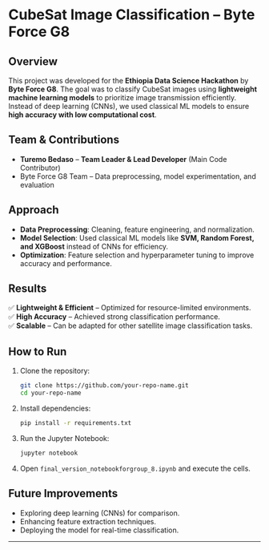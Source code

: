

# CubeSat Image Classification – Byte Force G8  

## Overview  

This project was developed for the **Ethiopia Data Science Hackathon** by **Byte Force G8**. The goal was to classify CubeSat images using **lightweight machine learning models** to prioritize image transmission efficiently. Instead of deep learning (CNNs), we used classical ML models to ensure **high accuracy with low computational cost**.  

## Team & Contributions  

- **Turemo Bedaso** – **Team Leader & Lead Developer** (Main Code Contributor)  
- Byte Force G8 Team – Data preprocessing, model experimentation, and evaluation  

## Approach  

- **Data Preprocessing**: Cleaning, feature engineering, and normalization.  
- **Model Selection**: Used classical ML models like **SVM, Random Forest, and XGBoost** instead of CNNs for efficiency.  
- **Optimization**: Feature selection and hyperparameter tuning to improve accuracy and performance.  

## Results  

✅ **Lightweight & Efficient** – Optimized for resource-limited environments.  
✅ **High Accuracy** – Achieved strong classification performance.  
✅ **Scalable** – Can be adapted for other satellite image classification tasks.  

## How to Run  

1. Clone the repository:  
   ```bash
   git clone https://github.com/your-repo-name.git  
   cd your-repo-name  
   ```  
2. Install dependencies:  
   ```bash
   pip install -r requirements.txt  
   ```  
3. Run the Jupyter Notebook:  
   ```bash
   jupyter notebook  
   ```  
4. Open `final_version_notebookforgroup_8.ipynb` and execute the cells.  

## Future Improvements  

- Exploring deep learning (CNNs) for comparison.  
- Enhancing feature extraction techniques.  
- Deploying the model for real-time classification.  

---
